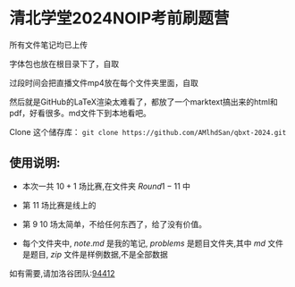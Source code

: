 # 清北学堂2024NOIP考前刷题营

所有文件笔记均已上传

字体包也放在根目录下了，自取

过段时间会把直播文件mp4放在每个文件夹里面，自取

然后就是GitHub的LaTeX渲染太难看了，都放了一个marktext搞出来的html和pdf，好看很多。md文件下到本地看吧。

Clone 这个储存库： `git clone https://github.com/AMlhdSan/qbxt-2024.git`

## 使用说明:

* 本次一共 $10+1$ 场比赛,在文件夹 $Round1-11$ 中

* 第 $11$ 场比赛是线上的

* 第 $9~10$ 场太简单，不给任何东西了，给了没有价值。

* 每个文件夹中, $note.md$ 是我的笔记, $problems$ 是题目文件夹,其中 $md$ 文件是题目, $zip$ 文件是样例数据,不是全部数据

如有需要,请加洛谷团队:[94412](https://www.luogu.com.cn/team/94412)

